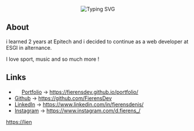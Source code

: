 <!-- <img align="center" src="deunsbar.png" alt="hexagone" width="100%" /> -->
<p align="center"><img src="https://readme-typing-svg.herokuapp.com?size=35&duration=4000&pause=1500&color=3A6FFF&center=true&vCenter=true&width=700&lines=Hello+There+!+%F0%9F%91%8B+I'm+Denis;Student+at+ESGI;Full+stack+developer" alt="Typing SVG" /></p>

## About

i learned 2 years at Epitech and i decided to continue as a web developer at ESGI in alternance.

I love sport, music and so much more ! 

## Links
* <img src="logoDF2.svg" alt="Mon emoji" width="15" height="15"/> [Portfolio](https://fierensdev.github.io/) -> https://fierensdev.github.io/portfolio/
* [Github](https://github.com/FierensDev) -> https://github.com/FierensDev
* [LinkedIn](https://www.linkedin.com/in/fierensdenis/) -> https://www.linkedin.com/in/fierensdenis/
* [Instagram](https://www.instagram.com/d.fierens_/) -> https://www.instagram.com/d.fierens_/

<!-- - 📫 How to reach me: denis.fierens@epitech.eu -->
<!-- <img align="center" src="languagesAndTools.svg" alt="hexagone" width="100%" />
<img align="center" src="githubbottombar.svg" alt="hexagone" width="100%" /> -->


 <a href="https://lien">https://lien</a>


